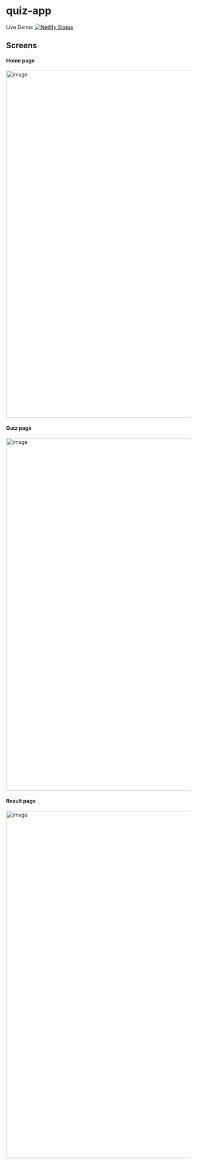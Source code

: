 # quiz-app

Live Demo: [![Netlify Status](https://api.netlify.com/api/v1/badges/ed99bb80-9a01-477a-885c-d4277a18ba96/deploy-status)](https://masterquest.netlify.app/)

## Screens

#### Home page
<img width="945" alt="image" src="https://user-images.githubusercontent.com/59335572/164884522-fcad7824-7a6a-4ae8-9d81-e57b550765fb.png">

#### Quiz page

<img width="960" alt="image" src="https://user-images.githubusercontent.com/59335572/164884577-633a90a1-f98d-46fb-b915-a070ec9e773f.png">

#### Result page

<img width="945" alt="image" src="https://user-images.githubusercontent.com/59335572/164884586-8cca5a9c-ee92-497c-8ca1-b4cedf7aaa4f.png">

